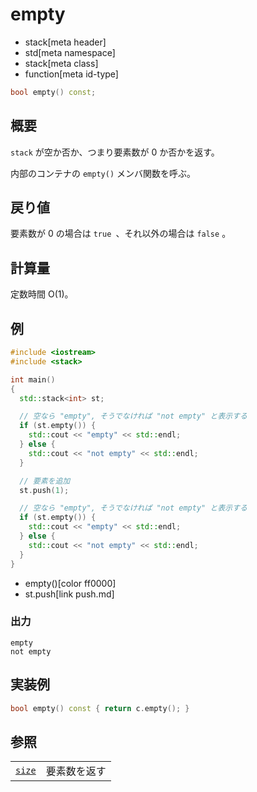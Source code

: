 # empty
* stack[meta header]
* std[meta namespace]
* stack[meta class]
* function[meta id-type]

```cpp
bool empty() const;
```

## 概要
`stack` が空か否か、つまり要素数が 0 か否かを返す。

内部のコンテナの `empty()` メンバ関数を呼ぶ。


## 戻り値
要素数が 0 の場合は `true `、それ以外の場合は `false` 。


## 計算量
定数時間 O(1)。


## 例
```cpp example
#include <iostream>
#include <stack>

int main()
{
  std::stack<int> st;

  // 空なら "empty", そうでなければ "not empty" と表示する
  if (st.empty()) {
    std::cout << "empty" << std::endl;
  } else {
    std::cout << "not empty" << std::endl;
  }

  // 要素を追加
  st.push(1);

  // 空なら "empty", そうでなければ "not empty" と表示する
  if (st.empty()) {
    std::cout << "empty" << std::endl;
  } else {
    std::cout << "not empty" << std::endl;
  }
}
```
* empty()[color ff0000]
* st.push[link push.md]

### 出力
```
empty
not empty
```

## 実装例

```cpp
bool empty() const { return c.empty(); }
```

## 参照

| | |
|---------------------------------------------------------------------------------|-----------------------------------------------|
| [`size`](size.md) | 要素数を返す |

